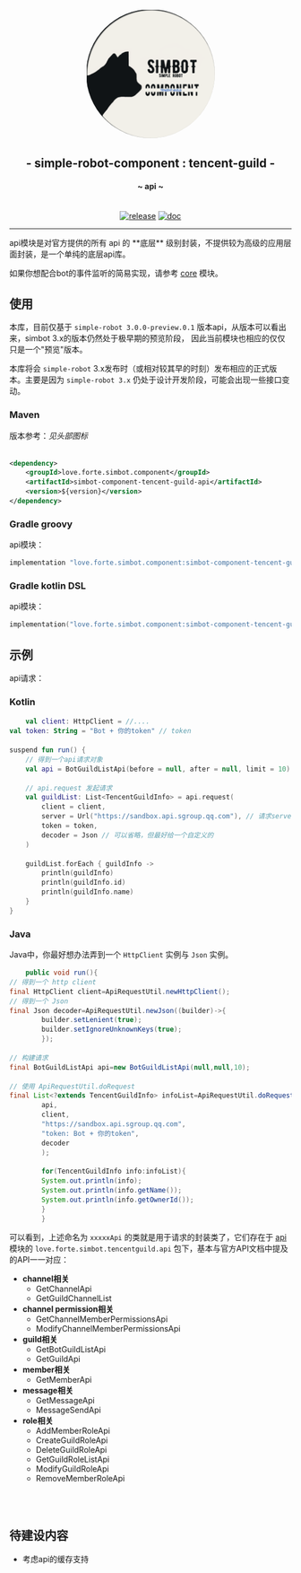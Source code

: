 <div align="center">
    <img src="../.simbot/logo.png" alt="logo" style="width:230px; height:230px; border-radius:50%; " />
    <h2>
        - simple-robot-component : tencent-guild -
    </h2>
    <h4>
        ~ api ~
    </h4>
    <br />
<a href="https://repo1.maven.org/maven2/love/forte/simbot/component/simbot-component-tencent-guild-api" target="_blank">
  <img alt="release" src="https://img.shields.io/maven-central/v/love.forte.simbot.component/simbot-component-tencent-guild-api" /></a>
<a href="https://www.yuque.com/simpler-robot/simpler-robot-doc" target="_blank">
  <img alt="doc" src="https://img.shields.io/badge/doc-yuque-brightgreen" /></a>
<hr />
</div>
api模块是对官方提供的所有 api 的 **底层** 级别封装，不提供较为高级的应用层面封装，是一个单纯的底层api库。

如果你想配合bot的事件监听的简易实现，请参考 [core](../core) 模块。

## 使用

本库，目前仅基于 `simple-robot 3.0.0-preview.0.1` 版本api，从版本可以看出来，simbot 3.x的版本仍然处于极早期的预览阶段， 因此当前模块也相应的仅仅只是一个"预览"版本。

本库将会 `simple-robot` 3.x发布时（或相对较其早的时刻）发布相应的正式版本。主要是因为 `simple-robot 3.x` 仍处于设计开发阶段，可能会出现一些接口变动。

### Maven

版本参考：*见头部图标*

```xml

<dependency>
    <groupId>love.forte.simbot.component</groupId>
    <artifactId>simbot-component-tencent-guild-api</artifactId>
    <version>${version}</version>
</dependency>
```

### Gradle groovy

api模块：

```groovy
implementation "love.forte.simbot.component:simbot-component-tencent-guild-api:$version"
```

### Gradle kotlin DSL

api模块：

```kotlin
implementation("love.forte.simbot.component:simbot-component-tencent-guild-api:$version")
```

## 示例

api请求：

### Kotlin

```kotlin
    val client: HttpClient = //....
val token: String = "Bot + 你的token" // token    

suspend fun run() {
    // 得到一个api请求对象
    val api = BotGuildListApi(before = null, after = null, limit = 10)

    // api.request 发起请求
    val guildList: List<TencentGuildInfo> = api.request(
        client = client,
        server = Url("https://sandbox.api.sgroup.qq.com"), // 请求server地址. 你可以通过 TencentGuildApi.URL 得到一个官方地址的默认值。
        token = token,
        decoder = Json // 可以省略，但最好给一个自定义的
    )

    guildList.forEach { guildInfo ->
        println(guildInfo)
        println(guildInfo.id)
        println(guildInfo.name)
    }
}
```

### Java

Java中，你最好想办法弄到一个 `HttpClient` 实例与 `Json` 实例。

```java
    public void run(){
// 得到一个 http client
final HttpClient client=ApiRequestUtil.newHttpClient();
// 得到一个 Json
final Json decoder=ApiRequestUtil.newJson((builder)->{
        builder.setLenient(true);
        builder.setIgnoreUnknownKeys(true);
        });

// 构建请求
final BotGuildListApi api=new BotGuildListApi(null,null,10);

// 使用 ApiRequestUtil.doRequest
final List<?extends TencentGuildInfo> infoList=ApiRequestUtil.doRequest(
        api,
        client,
        "https://sandbox.api.sgroup.qq.com",
        "token: Bot + 你的token",
        decoder
        );

        for(TencentGuildInfo info:infoList){
        System.out.println(info);
        System.out.println(info.getName());
        System.out.println(info.getOwnerId());
        }
        }
```

可以看到，上述命名为 `xxxxxApi` 的类就是用于请求的封装类了，它们存在于 [api](.) 模块的 `love.forte.simbot.tencentguild.api` 包下，基本与官方API文档中提及的API一一对应：

- **channel相关**
    - GetChannelApi
    - GetGuildChannelList
- **channel permission相关**
    - GetChannelMemberPermissionsApi
    - ModifyChannelMemberPermissionsApi
- **guild相关**
    - GetBotGuildListApi
    - GetGuildApi
- **member相关**
    - GetMemberApi
- **message相关**
    - GetMessageApi
    - MessageSendApi
- **role相关**
    - AddMemberRoleApi
    - CreateGuildRoleApi
    - DeleteGuildRoleApi
    - GetGuildRoleListApi
    - ModifyGuildRoleApi
    - RemoveMemberRoleApi

<br>
<br>

## 待建设内容

- 考虑api的缓存支持
